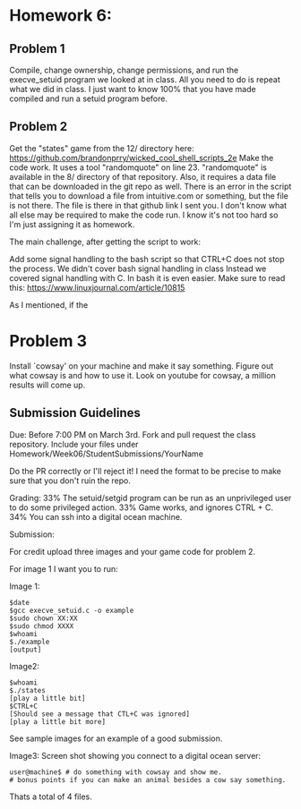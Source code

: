 # Homework 6:

## Problem 1
Compile, change ownership, change permissions, and run the execve_setuid program we looked at in class. All you need to do is repeat what we did in class. I just want to know 100% that you have made compiled and run a setuid program before. 
 
## Problem 2
Get the "states" game from the 12/ directory here: https://github.com/brandonprry/wicked_cool_shell_scripts_2e
Make the code work. It uses a tool "randomquote" on line 23. "randomquote" is
available in the 8/ directory of that repository. Also, it requires a data file
that can be downloaded in the git repo as well. There is an error in the script
that tells you to download a file from intuitive.com or something, but the file
is not there. The file is there in that github link I sent you. I don't know
what all else may be required to make the code run. I know it's not too hard so
I'm just assigning it as homework. 

The main challenge, after getting the script to work:

Add some signal handling to the bash script so that CTRL+C does not stop the process. 
We didn't cover bash signal handling in class Instead we covered signal handling with C. In bash it is even easier. Make 
sure to read this: https://www.linuxjournal.com/article/10815

As I mentioned, if the 

# Problem 3
Install `cowsay' on your machine and make it say something. Figure out what
cowsay is and how to use it. Look on youtube for cowsay, a million results will
come up.

## Submission Guidelines
Due: Before 7:00 PM on March 3rd. Fork and pull request the class repository. 
Include your files under Homework/Week06/StudentSubmissions/YourName

Do the PR correctly or I'll reject it! I need the format to be precise to make sure that you don't ruin the repo.

Grading:
33% The setuid/setgid program can be run as an unprivileged user to do some privileged action.
33% Game works, and ignores CTRL + C.
34% You can ssh into a digital ocean machine.

Submission:

For credit upload three images and your game code for problem 2.

For image 1 I want you to run:

Image 1:
```
$date
$gcc execve_setuid.c -o example
$sudo chown XX:XX
$sudo chmod XXXX
$whoami
$./example
[output]
```

Image2:
```
$whoami
$./states
[play a little bit]
$CTRL+C
[Should see a message that CTL+C was ignored]
[play a little bit more]
```

See sample images for an example of a good submission.

Image3:
Screen shot showing you connect to a digital ocean server:

```
user@machine$ # do something with cowsay and show me.
# bonus points if you can make an animal besides a cow say something.
```

Thats a total of 4 files.
